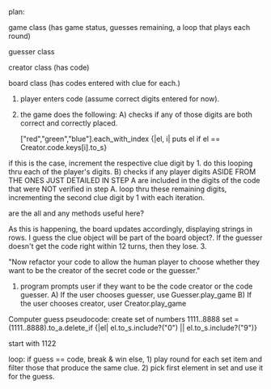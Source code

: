 plan:


game class (has game status, guesses remaining, a loop that plays each round)

guesser class

creator class (has code)

board class (has codes entered with clue for each.)


1. player enters code (assume correct digits entered for now).
2. the game does the following:
  A) checks if any of those digits are both correct and correctly placed. 
    
    ["red","green","blue"].each_with_index {|el, i| puts el if el == Creator.code.keys[i].to_s}
  
  
  
  
  if this is the case, increment the respective clue digit by 1. do this looping thru each of the player's digits.
  B) checks if any player digits ASIDE FROM THE ONES JUST DETAILED IN STEP A are included in the digits of the code that were NOT verified in step A. loop thru these remaining digits, incrementing the second clue digit by 1 with each iteration.
   
   are the all and any methods useful here?
  
  As this is happening, the board updates accordingly, displaying strings in rows. I guess the clue object will be part of the board object?. If the guesser doesn't get the code right within 12 turns, then they lose.
3.


"Now refactor your code to allow the human player to choose whether they want to be the creator of the secret code or the guesser."

1. program prompts user if they want to be the code creator or the code guesser.
  A) If the user chooses guesser, use Guesser.play_game
  B) If the user chooses creator, user Creator.play_game


Computer guess pseudocode:
create set of numbers 1111..8888
set = (1111..8888).to_a.delete_if {|el| el.to_s.include?("0") || el.to_s.include?("9")}

start with 1122

loop: if guess == code, break & win
      else,
      1) play round for each set item and filter those that produce the same clue.
      2) pick first element in set and use it for the guess.


<!-- 1) computer guesses "red red orange orange" on first try. use counter to determine if first turn?
  possible clues and choices:
  [0, 0]
    then guess yellow yellow green green
      [0, 0]

  [2, 0]
    then ans would be [r r o o], and a blank would be needed, so ------- yellow yellow green green
  [1, 0]
    one is correct, other is wrong. first, computer would try 
    the following to check which color is correct:
    ---------- red red red red
  [1, 1]
    one is correctly placed, other is correct but misplaced. a blank would be needed, so:
    ---------- yellow yellow green green
  [0, 1]
    only one is even present, but blank is provided. computer finds which is present, so:
    ---------- red red red red
  [0, 2]
    this means the correct placement would be [o o r r]. a blank would be needed, so
    ---------- yellow yellow green green -->